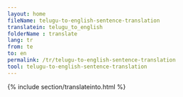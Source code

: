 ```yaml
---
layout: home
fileName: telugu-to-english-sentence-translation
translatein: telugu_to_english
folderName : translate
lang: tr
from: te
to: en
permalink: /tr/telugu-to-english-sentence-translation
tool: telugu-to-english-sentence-translation
---
```

{% include section/translateinto.html %}